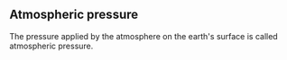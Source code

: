 ## Atmospheric pressure

The pressure applied by the atmosphere on the earth's surface is called atmospheric pressure.